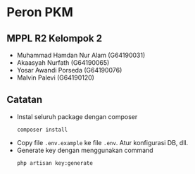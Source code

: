 # Peron PKM
## MPPL R2 Kelompok 2
- Muhammad Hamdan Nur Alam (G64190031)
- Akaasyah Nurfath (G64190065)
- Yosar Awandi Porseda (G64190076)
- Malvin Palevi (G64190120)

## Catatan
- Instal seluruh package dengan composer
    ```
    composer install
    ```
- Copy file `.env.example` ke file `.env`. Atur konfigurasi DB, dll.
- Generate key dengan menggunakan command
    ```
    php artisan key:generate
    ```